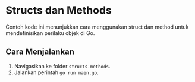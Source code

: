 # Structs dan Methods

Contoh kode ini menunjukkan cara menggunakan struct dan method untuk mendefinisikan perilaku objek di Go.

## Cara Menjalankan

1. Navigasikan ke folder `structs-methods`.
2. Jalankan perintah `go run main.go`.